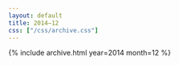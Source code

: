 ```yaml
---
layout: default
title: 2014–12
css: ["/css/archive.css"]
---
```


{% include archive.html year=2014 month=12 %}
